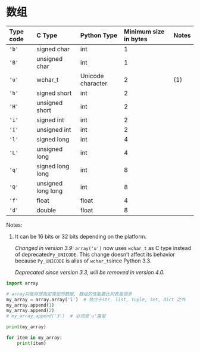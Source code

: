 # 数组

| Type code | C Type             | Python Type       | Minimum size in bytes | Notes |
| :-------- | :----------------- | :---------------- | :-------------------- | :---- |
| `'b'`     | signed char        | int               | 1                     |       |
| `'B'`     | unsigned char      | int               | 1                     |       |
| `'u'`     | wchar_t            | Unicode character | 2                     | (1)   |
| `'h'`     | signed short       | int               | 2                     |       |
| `'H'`     | unsigned short     | int               | 2                     |       |
| `'i'`     | signed int         | int               | 2                     |       |
| `'I'`     | unsigned int       | int               | 2                     |       |
| `'l'`     | signed long        | int               | 4                     |       |
| `'L'`     | unsigned long      | int               | 4                     |       |
| `'q'`     | signed long long   | int               | 8                     |       |
| `'Q'`     | unsigned long long | int               | 8                     |       |
| `'f'`     | float              | float             | 4                     |       |
| `'d'`     | double             | float             | 8                     |       |

Notes:

1. It can be 16 bits or 32 bits depending on the platform.

   *Changed in version 3.9:* `array('u')` now uses `wchar_t` as C type instead of deprecated`Py_UNICODE`. This change doesn’t affect its behavior because `Py_UNICODE` is alias of `wchar_t`since Python 3.3.

   *Deprecated since version 3.3, will be removed in version 4.0.*



```py
import array

# array只能存放指定类型的数据, 数组的性能要比列表高很多
my_array = array.array('i')  # 独立于str, list, tuple, set, dict 之外
my_array.append(1)
my_array.append(2)
# my_array.append('3')  # 必须是'u'类型

print(my_array)

for item in my_array:
    print(item)
```